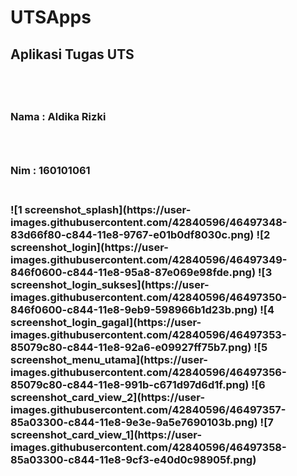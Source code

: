 # UTSApps
<h2>Aplikasi Tugas UTS<h2> </br>
<h3>Nama : Aldika Rizki<h3></br>
<h3>Nim : 160101061<h3> </br>
![1 screenshot_splash](https://user-images.githubusercontent.com/42840596/46497348-83d66f80-c844-11e8-9767-e01b0df8030c.png)
![2 screenshot_login](https://user-images.githubusercontent.com/42840596/46497349-846f0600-c844-11e8-95a8-87e069e98fde.png)
![3 screenshot_login_sukses](https://user-images.githubusercontent.com/42840596/46497350-846f0600-c844-11e8-9eb9-598966b1d23b.png)
![4 screenshot_login_gagal](https://user-images.githubusercontent.com/42840596/46497353-85079c80-c844-11e8-92a6-e09927ff75b7.png)
![5 screenshot_menu_utama](https://user-images.githubusercontent.com/42840596/46497356-85079c80-c844-11e8-991b-c671d97d6d1f.png)
![6 screenshot_card_view_2](https://user-images.githubusercontent.com/42840596/46497357-85a03300-c844-11e8-9e3e-9a5e7690103b.png)
![7 screenshot_card_view_1](https://user-images.githubusercontent.com/42840596/46497358-85a03300-c844-11e8-9cf3-e40d0c98905f.png)

